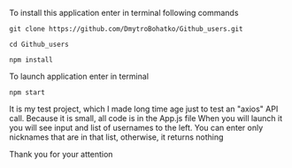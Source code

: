 To install this application enter in terminal following commands

`git clone https://github.com/DmytroBohatko/Github_users.git`

`cd Github_users`

`npm install`

To launch application enter in terminal

`npm start`

It is my test project, which I made long time age just to test an "axios" API call. Because it is small, all code is in the App.js file
When you will launch it you will see input and list of usernames to the left. You can enter only nicknames that are in that list, otherwise, it returns nothing

Thank you for your attention
